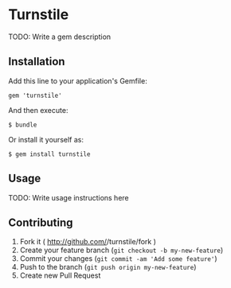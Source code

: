 # Turnstile

TODO: Write a gem description

## Installation

Add this line to your application's Gemfile:

    gem 'turnstile'

And then execute:

    $ bundle

Or install it yourself as:

    $ gem install turnstile

## Usage

TODO: Write usage instructions here

## Contributing

1. Fork it ( http://github.com/<my-github-username>/turnstile/fork )
2. Create your feature branch (`git checkout -b my-new-feature`)
3. Commit your changes (`git commit -am 'Add some feature'`)
4. Push to the branch (`git push origin my-new-feature`)
5. Create new Pull Request
